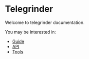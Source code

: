 # Telegrinder

Welcome to telegrinder documentation.

You may be interested in:

* [Guide](guide/index.md)
* [API](api.md)
* [Tools](tools/index.md)
